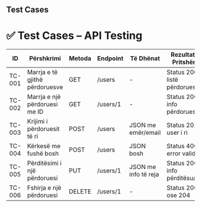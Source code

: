 ## Test Cases

# ✅ Test Cases – API Testing

| ID     | Përshkrimi                     | Metoda | Endpoint | Të Dhënat            | Rezultati i Pritshëm           | Statusi     |
| ------ | ------------------------------ | ------ | -------- | -------------------- | ------------------------------ | ----------- |
| TC-001 | Marrja e të gjithë përdoruesve | GET    | /users   | -                    | Status 200, listë përdoruesish | Kaloi       |
| TC-002 | Marrja e një përdoruesi me ID  | GET    | /users/1 | -                    | Status 200, info përdorues     | Kaloi       |
| TC-003 | Krijimi i përdoruesit të ri    | POST   | /users   | JSON me emër/email   | Status 201, user i ri          | Kaloi       |
| TC-004 | Kërkesë me fushë bosh          | POST   | /users   | JSON bosh            | Status 400, error validimi     | Në shqyrtim |
| TC-005 | Përditësimi i një përdoruesi   | PUT    | /users/1 | JSON me info të reja | Status 200, info përditësuar   | Kaloi       |
| TC-006 | Fshirja e një përdoruesi       | DELETE | /users/1 | -                    | Status 200 ose 204             | Kaloi       |
